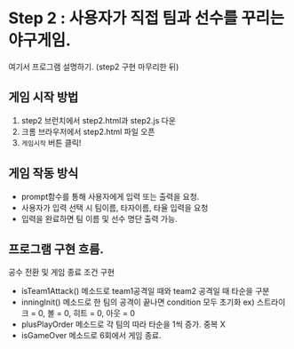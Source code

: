 # Step 2 : 사용자가 직접 팀과 선수를 꾸리는 야구게임.
여기서 프로그램 설명하기. (step2 구현 마무리한 뒤)

## 게임 시작 방법
1. step2 브런치에서 step2.html과 step2.js 다운
2. 크롬 브라우저에서 step2.html 파일 오픈
3. `게임시작` 버튼 클릭! 

## 게임 작동 방식

* prompt함수를 통해 사용자에게 입력 또는 출력을 요청.
* 사용자가 입력 선택 시 팀이름, 타자이름, 타율 입력을 요청
* 입력을 완료하면 팀 이름 및 선수 명단 출력 가능.

## 프로그램 구현 흐름.
공수 전환 및 게임 종료 조건 구현

* isTeam1Attack() 메소드로 team1공격일 때와 team2 공격일 때 타순을 구분
* inningInit() 메소드로 한 팀의 공격이 끝나면 condition 모두 초기화 ex) 스트라이크 = 0, 볼 = 0, 히트 = 0, 아웃 = 0 
* plusPlayOrder 메소드로 각 팀의 따라 타순을 1씩 증가. 중복 X
* isGameOver 메소드로 6회에서 게임 종료.